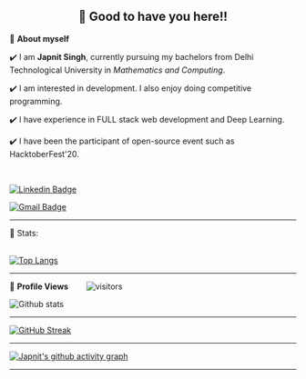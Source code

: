 <!-- README FILE CODE -->

<!-- WAKING HAND WITH GOOD TO HAVE YOU TEXT-->
<h2 align=center>👋 Good to have you here!!</h2>


<!--ABOUT ME CODE-->
🌱 **About myself**<br>

✔️ I am **Japnit Singh**, currently pursuing my bachelors from Delhi Technological University in *Mathematics and Computing*. <br>

✔️ I am interested in development. I also enjoy doing competitive programming. <br>

✔️ I have experience in FULL stack web development and Deep Learning.<br>

✔️ I have been the participant of  open-source event such as HacktoberFest'20.

<br>


<!-- NOMINATION FOR STAR GIT LINK CODE
<a href="https://stars.github.com/nominate/">You love what you see , Nominate me for GitHub Star </a> -->


<!-- SOCAIL MEDIA HANDLES -->
[![Linkedin Badge](https://img.shields.io/badge/-JapnitSingh-blue?style=flat-square&logo=Linkedin&logoColor=white&link=https://www.linkedin.com/in/japnitsingh/)](https://www.linkedin.com/in/japnitsingh/)

[![Gmail Badge](https://img.shields.io/badge/-japnit2012@gmail.com-c14438?style=flat-square&logo=Gmail&logoColor=white&link=mailto:japnit2012@gmail.com)](mailto:japnit2012@gmail.com)

---

<!-- STATISTICS ABOUT PROFILE -->

 📶 Stats:<br><br>
 
 
<!--  TOP LANGUAGES STATISTICS -->
 [![Top Langs](https://github-readme-stats.vercel.app/api/top-langs/?username=japnit01&count_private=true&theme=algolia&langs_count=7&exclude_repo=Handwritten_digits)](https://github.com/japnit01/github-readme-stats)
 
 ---
 
<!--  PROFILES VIEWS -->
🌱 **Profile Views**&nbsp;&nbsp;&nbsp;&nbsp;&nbsp;&nbsp;&nbsp;
![visitors](https://profile-counter.glitch.me/japnit01/count.svg?align=center)


<!-- GITHUB STATISTICS -->
 ![Github stats](https://github-readme-stats.vercel.app/api?username=japnit01&count_private=true&show_icons=true&theme=algolia)  
 
 
 <hr>
 
<!--  CONTRIBUTION AND STREAK BLOCK -->
 [![GitHub Streak](https://github-readme-streak-stats.herokuapp.com/?user=japnit01&currStreakNum=2FD3EB&fire=pink&sideLabels=F00&theme=algolia)](https://git.io/streak-stats)       
         

---
 
<!-- ACTIVITY GRAPH TRACKER -->
[![Japnit's github activity graph](https://activity-graph.herokuapp.com/graph?username=japnit01&theme=redical)](https://github.com/japnit01/github-readme-activity-graph)

  

---
  </code>
</p>

